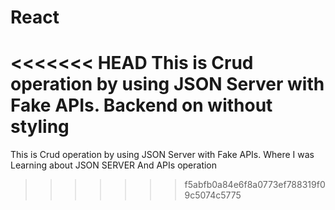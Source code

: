 # React
<<<<<<< HEAD
This is Crud operation by using JSON Server with Fake APIs.
Backend on without styling 
=======
This is Crud operation by using JSON Server with Fake APIs. 
Where I was Learning about JSON SERVER And APIs operation
>>>>>>> f5abfb0a84e6f8a0773ef788319f09c5074c5775
